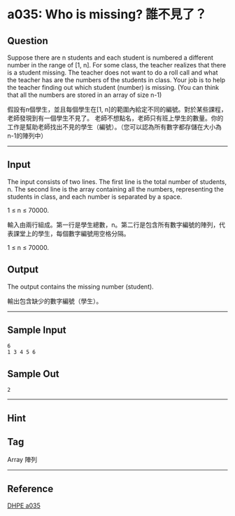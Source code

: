 # a035: Who is missing? 誰不見了？

## Question
Suppose there are n students and each student is numbered a different number in the range of [1, n]. For some class, the teacher realizes that there is a student missing. The teacher does not want to do a roll call and what the teacher has are the numbers of the students in class. Your job is to help the teacher finding out which student (number) is missing. (You can think that all the numbers are stored in an array of size n-1)

假設有n個學生，並且每個學生在[1, n]的範圍內給定不同的編號。對於某些課程，老師發現到有一個學生不見了。 老師不想點名，老師只有班上學生的數量。你的工作是幫助老師找出不見的學生（編號）。（您可以認為所有數字都存儲在大小為n-1的陣列中）

---

## Input
The input consists of two lines. The first line is the total number of students, n. The second line is the array containing all the numbers, representing the students in class, and each number is separated by a space.

1 ≤ n ≤ 70000.

輸入由兩行組成。第一行是學生總數，n。第二行是包含所有數字編號的陣列，代表課堂上的學生，每個數字編號用空格分隔。

1 ≤ n ≤ 70000.

## Output
The output contains the missing number (student).

輸出包含缺少的數字編號（學生）。

---

## Sample Input
```
6 
1 3 4 5 6

```

## Sample Out
```
2
```

---

## Hint

## Tag
Array 陣列

---
## Reference
[DHPE a035](http://134.208.12.72/ShowProblem?problemid=a035)